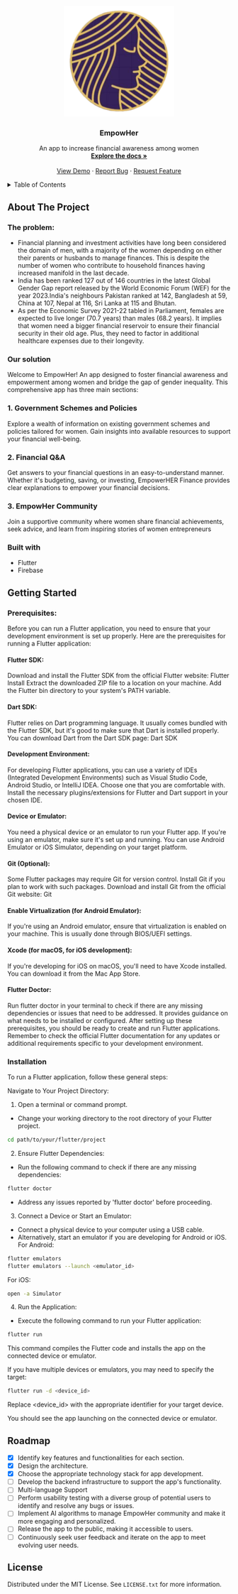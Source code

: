 <a name="readme-top"></a>
<br />
<div align="center">
  <a href="https://github.com/mdanisulh/empowher">
    <img src="assets/images/logo.png" alt="Logo" width="250" height="250">
  </a>

<h3 align="center">EmpowHer</h3>

  <p align="center">
    An app to increase financial awareness among women
    <br />
    <a href="https://github.com/mdanisulh/empowher"><strong>Explore the docs »</strong></a>
    <br />
    <br />
    <a href="https://github.com/mdanisulh/empowher">View Demo</a>
    ·
    <a href="https://github.com/mdanisulh/empowher/issues">Report Bug</a>
    ·
    <a href="https://github.com/mdanisulh/empowher/issues">Request Feature</a>
  </p>
</div>

<!-- TABLE OF CONTENTS -->
<details>
  <summary>Table of Contents</summary>
  <ol>
    <li>
      <a href="#about-the-project">About The Project</a>
      <ul>
        <li><a href="#the-problem">The problem</a></li>
        <li><a href="#our-solution">Our solution</a></li>
        <li><a href="#built-with">Built With</a></li>
      </ul>
    </li>
    <li>
      <a href="#getting-started">Getting Started</a>
      <ul>
        <li><a href="#prerequisites">Prerequisites</a></li>
        <li><a href="#installation">Installation</a></li>
      </ul>
    </li>
    <li><a href="#roadmap">Roadmap</a></li>
    <li><a href="#license">License</a></li>
  </ol>
</details>

<!-- ABOUT THE PROJECT -->
## About The Project


### The problem:
* Financial planning and investment activities have long been considered the domain of men, with a majority of the women depending on either their parents or husbands to manage finances. This is despite the number of women who contribute to household finances having increased manifold in the last decade.
* India has been ranked 127 out of 146 countries in the latest Global Gender Gap report released by the World Economic Forum (WEF) for the year 2023.India's neighbours Pakistan ranked at 142, Bangladesh at 59, China at 107, Nepal at 116, Sri Lanka at 115 and Bhutan.
* As per the Economic Survey 2021-22 tabled in Parliament, females are expected to live longer (70.7 years) than males (68.2 years). It implies that women need a bigger financial reservoir to ensure their financial security in their old age. Plus, they need to factor in additional healthcare expenses due to their longevity.

### Our solution
Welcome to EmpowHer! An app designed to foster financial awareness and empowerment among women and bridge the gap of gender inequality. 
This comprehensive app has three main sections:
### 1. Government Schemes and Policies

Explore a wealth of information on existing government schemes and policies tailored for women. Gain insights into available resources to support your financial well-being.

### 2. Financial Q&A

Get answers to your financial questions in an easy-to-understand manner. Whether it's budgeting, saving, or investing, EmpowerHER Finance provides clear explanations to empower your financial decisions.

### 3. EmpowHer Community

Join a supportive community where women share financial achievements, seek advice, and learn from inspiring stories of women entrepreneurs

<!--[![Product Name Screen Shot][product-screenshot]](https://example.com) -->



### Built with

* Flutter
* Firebase

## Getting Started

### Prerequisites:

Before you can run a Flutter application, you need to ensure that your development environment is set up properly. Here are the prerequisites for running a Flutter application:

#### Flutter SDK:

Download and install the Flutter SDK from the official Flutter website: Flutter Install
Extract the downloaded ZIP file to a location on your machine.
Add the Flutter bin directory to your system's PATH variable.

#### Dart SDK:

Flutter relies on Dart programming language. It usually comes bundled with the Flutter SDK, but it's good to make sure that Dart is installed properly.
You can download Dart from the Dart SDK page: Dart SDK

#### Development Environment:

For developing Flutter applications, you can use a variety of IDEs (Integrated Development Environments) such as Visual Studio Code, Android Studio, or IntelliJ IDEA. Choose one that you are comfortable with.
Install the necessary plugins/extensions for Flutter and Dart support in your chosen IDE.

#### Device or Emulator:

You need a physical device or an emulator to run your Flutter app.
If you're using an emulator, make sure it's set up and running. You can use Android Emulator or iOS Simulator, depending on your target platform.

#### Git (Optional):

Some Flutter packages may require Git for version control. Install Git if you plan to work with such packages.
Download and install Git from the official Git website: Git

#### Enable Virtualization (for Android Emulator):

If you're using an Android emulator, ensure that virtualization is enabled on your machine. This is usually done through BIOS/UEFI settings.

#### Xcode (for macOS, for iOS development):

If you're developing for iOS on macOS, you'll need to have Xcode installed. You can download it from the Mac App Store.

#### Flutter Doctor:

Run flutter doctor in your terminal to check if there are any missing dependencies or issues that need to be addressed. It provides guidance on what needs to be installed or configured.
After setting up these prerequisites, you should be ready to create and run Flutter applications. Remember to check the official Flutter documentation for any updates or additional requirements specific to your development environment.

### Installation

To run a Flutter application, follow these general steps:

Navigate to Your Project Directory:

1. Open a terminal or command prompt.
  
* Change your working directory to the root directory of your Flutter project.

```bash
cd path/to/your/flutter/project 
```
2. Ensure Flutter Dependencies:

* Run the following command to check if there are any missing dependencies:
```bash
flutter doctor
```
* Address any issues reported by 'flutter doctor' before proceeding.
3. Connect a Device or Start an Emulator:

* Connect a physical device to your computer using a USB cable.
* Alternatively, start an emulator if you are developing for Android or iOS.
For Android:
```bash
flutter emulators
flutter emulators --launch <emulator_id>
```
For iOS:
```bash
open -a Simulator
```
4. Run the Application:

* Execute the following command to run your Flutter application:

```bash
flutter run
```
This command compiles the Flutter code and installs the app on the connected device or emulator.

If you have multiple devices or emulators, you may need to specify the target:

```bash
flutter run -d <device_id>
```
Replace <device_id> with the appropriate identifier for your target device.

You should see the app launching on the connected device or emulator. 

## Roadmap 
- [x] Identify key features and functionalities for each section.
- [x] Design the architecture.
- [X] Choose the appropriate technology stack for app development.
- [ ] Develop the backend infrastructure to support the app's functionality.
- [ ] Multi-language Support
- [ ] Perform usability testing with a diverse group of potential users to identify and resolve any bugs or issues.
- [ ] Implement AI algorithms to manage EmpowHer community and make it more engaging and personalized. 
- [ ] Release the app to the public, making it accessible to users.
- [ ] Continuously seek user feedback and iterate on the app to meet evolving user needs.

## License
Distributed under the MIT License. See `LICENSE.txt` for more information.


<!--
This project is a starting point for a Flutter application.

A few resources to get you started if this is your first Flutter project:

- [Lab: Write your first Flutter app](https://docs.flutter.dev/get-started/codelab)
- [Cookbook: Useful Flutter samples](https://docs.flutter.dev/cookbook)

For help getting started with Flutter development, view the
[online documentation](https://docs.flutter.dev/), which offers tutorials,
samples, guidance on mobile development, and a full API reference.-->


